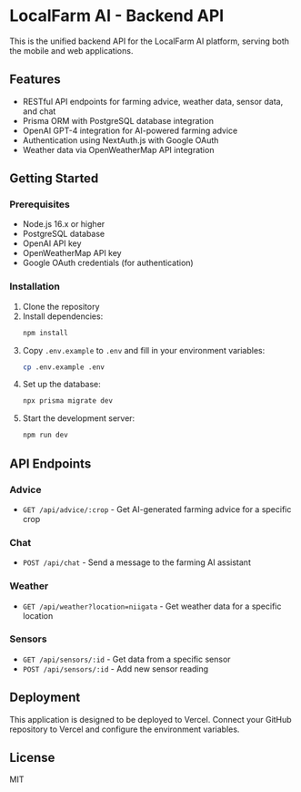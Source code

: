# LocalFarm AI - Backend API

This is the unified backend API for the LocalFarm AI platform, serving both the mobile and web applications.

## Features

- RESTful API endpoints for farming advice, weather data, sensor data, and chat
- Prisma ORM with PostgreSQL database integration
- OpenAI GPT-4 integration for AI-powered farming advice
- Authentication using NextAuth.js with Google OAuth
- Weather data via OpenWeatherMap API integration

## Getting Started

### Prerequisites

- Node.js 16.x or higher
- PostgreSQL database
- OpenAI API key
- OpenWeatherMap API key
- Google OAuth credentials (for authentication)

### Installation

1. Clone the repository
2. Install dependencies:
   ```bash
   npm install
   ```
3. Copy `.env.example` to `.env` and fill in your environment variables:
   ```bash
   cp .env.example .env
   ```
4. Set up the database:
   ```bash
   npx prisma migrate dev
   ```
5. Start the development server:
   ```bash
   npm run dev
   ```

## API Endpoints

### Advice

- `GET /api/advice/:crop` - Get AI-generated farming advice for a specific crop

### Chat

- `POST /api/chat` - Send a message to the farming AI assistant

### Weather

- `GET /api/weather?location=niigata` - Get weather data for a specific location

### Sensors

- `GET /api/sensors/:id` - Get data from a specific sensor
- `POST /api/sensors/:id` - Add new sensor reading

## Deployment

This application is designed to be deployed to Vercel. Connect your GitHub repository to Vercel and configure the environment variables.

## License

MIT
